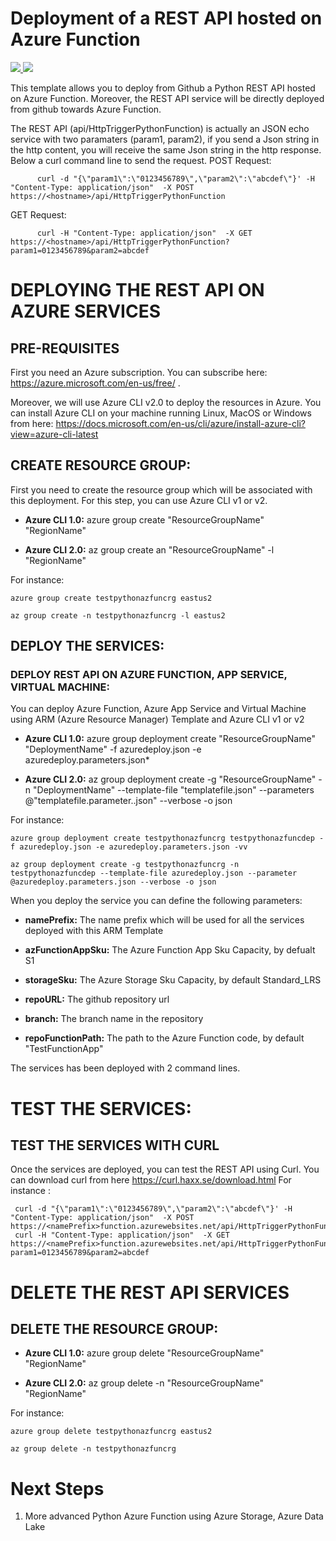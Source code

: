 # Deployment of a REST API  hosted on Azure Function

<a href="https://portal.azure.com/#create/Microsoft.Template/uri/https%3A%2F%2Fraw.githubusercontent.com%2Fflecoqui%2FTestRESTAPIServices%2Fmaster%2FAzure%2F101-function%2Fazuredeploy.json" target="_blank">
    <img src="http://azuredeploy.net/deploybutton.png"/>
</a>
<a href="http://armviz.io/#/?load=https%3A%2F%2Fraw.githubusercontent.com%2Fflecoqui%2FTestRESTAPIServices%2Fmaster%2FAzure%2F101-function%2Fazuredeploy.json" target="_blank">
    <img src="http://armviz.io/visualizebutton.png"/>
</a>

This template allows you to deploy from Github a Python REST API hosted on Azure Function. Moreover, the REST API service will be directly deployed from github towards Azure Function.

The REST API (api/HttpTriggerPythonFunction) is actually an JSON echo service with two paramaters (param1, param2), if you send a Json string in the http content, you will receive the same Json string in the http response.
Below a curl command line to send the request.
POST Request:


          curl -d "{\"param1\":\"0123456789\",\"param2\":\"abcdef\"}' -H "Content-Type: application/json"  -X POST   https://<hostname>/api/HttpTriggerPythonFunction


GET Request:


          curl -H "Content-Type: application/json"  -X GET   https://<hostname>/api/HttpTriggerPythonFunction?param1=0123456789&param2=abcdef







# DEPLOYING THE REST API ON AZURE SERVICES

## PRE-REQUISITES
First you need an Azure subscription.
You can subscribe here:  https://azure.microsoft.com/en-us/free/ . </p>
Moreover, we will use Azure CLI v2.0 to deploy the resources in Azure.
You can install Azure CLI on your machine running Linux, MacOS or Windows from here: https://docs.microsoft.com/en-us/cli/azure/install-azure-cli?view=azure-cli-latest 



## CREATE RESOURCE GROUP:
First you need to create the resource group which will be associated with this deployment. For this step, you can use Azure CLI v1 or v2.

* **Azure CLI 1.0:** azure group create "ResourceGroupName" "RegionName"

* **Azure CLI 2.0:** az group create an "ResourceGroupName" -l "RegionName"

For instance:

    azure group create testpythonazfuncrg eastus2

    az group create -n testpythonazfuncrg -l eastus2

## DEPLOY THE SERVICES:

### DEPLOY REST API ON AZURE FUNCTION, APP SERVICE, VIRTUAL MACHINE:
You can deploy Azure Function, Azure App Service and Virtual Machine using ARM (Azure Resource Manager) Template and Azure CLI v1 or v2

* **Azure CLI 1.0:** azure group deployment create "ResourceGroupName" "DeploymentName"  -f azuredeploy.json -e azuredeploy.parameters.json*

* **Azure CLI 2.0:** az group deployment create -g "ResourceGroupName" -n "DeploymentName" --template-file "templatefile.json" --parameters @"templatefile.parameter..json"  --verbose -o json

For instance:

    azure group deployment create testpythonazfuncrg testpythonazfuncdep -f azuredeploy.json -e azuredeploy.parameters.json -vv

    az group deployment create -g testpythonazfuncrg -n testpythonazfuncdep --template-file azuredeploy.json --parameter @azuredeploy.parameters.json --verbose -o json


When you deploy the service you can define the following parameters:</p>
* **namePrefix:** The name prefix which will be used for all the services deployed with this ARM Template</p>
* **azFunctionAppSku:** The Azure Function App Sku Capacity, by defualt S1</p>
* **storageSku:** The Azure Storage Sku Capacity, by default Standard_LRS</p>
* **repoURL:** The github repository url</p>
* **branch:** The branch name in the repository</p>
* **repoFunctionPath:** The path to the Azure Function code, by default "TestFunctionApp"</p>


The services has been deployed with 2 command lines.


# TEST THE SERVICES:

## TEST THE SERVICES WITH CURL
Once the services are deployed, you can test the REST API using Curl. You can download curl from here https://curl.haxx.se/download.html 
For instance :

     curl -d "{\"param1\":\"0123456789\",\"param2\":\"abcdef\"}' -H "Content-Type: application/json"  -X POST   https://<namePrefix>function.azurewebsites.net/api/HttpTriggerPythonFunction
     curl -H "Content-Type: application/json"  -X GET   https://<namePrefix>function.azurewebsites.net/api/HttpTriggerPythonFunction?param1=0123456789&param2=abcdef

</p>


# DELETE THE REST API SERVICES 


## DELETE THE RESOURCE GROUP:

* **Azure CLI 1.0:**      azure group delete "ResourceGroupName" "RegionName"

* **Azure CLI 2.0:**  az group delete -n "ResourceGroupName" "RegionName"

For instance:

    azure group delete testpythonazfuncrg eastus2

    az group delete -n testpythonazfuncrg 





# Next Steps

1. More advanced Python Azure Function using Azure Storage, Azure Data Lake  
